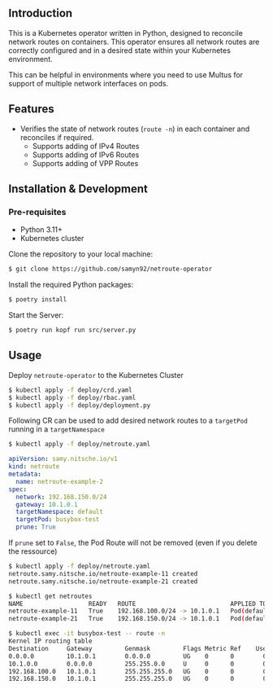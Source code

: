 
## Introduction

This is a Kubernetes operator written in Python, designed to reconcile network routes on containers. This operator ensures all network routes are correctly configured and in a desired state within your Kubernetes environment.

This can be helpful in environments where you need to use Multus for support of multiple network interfaces on pods.
## Features

- Verifies the state of network routes (```route -n```) in each container and reconciles if required.
  * Supports adding of IPv4 Routes
  * Supports adding of IPv6 Routes
  * Supports adding of VPP Routes 

## Installation & Development

### Pre-requisites

- Python 3.11+
- Kubernetes cluster

Clone the repository to your local machine:
```bash
$ git clone https://github.com/samyn92/netroute-operator
```

Install the required Python packages:
```bash
$ poetry install
```

Start the Server:
```bash
$ poetry run kopf run src/server.py
```

## Usage

Deploy ```netroute-operator``` to the Kubernetes Cluster
```bash
$ kubectl apply -f deploy/crd.yaml
$ kubectl apply -f deploy/rbac.yaml
$ kubectl apply -f deploy/deployment.py
```

Following CR can be used to add desired network routes to a ```targetPod``` running in a ```targetNamespace```

```bash
$ kubectl apply -f deploy/netroute.yaml
```

```yaml
apiVersion: samy.nitsche.io/v1
kind: netroute
metadata:
  name: netroute-example-2
spec:
  network: 192.168.150.0/24
  gateway: 10.1.0.1
  targetNamespace: default
  targetPod: busybox-test
  prune: True
```

If ```prune``` set to ```False```, the Pod Route will not be removed (even if you delete the ressource)
```bash
$ kubectl apply -f deploy/netroute.yaml
netroute.samy.nitsche.io/netroute-example-11 created
netroute.samy.nitsche.io/netroute-example-21 created
```

```bash
$ kubectl get netroutes
NAME                  READY   ROUTE                          APPLIED TO                   AGE
netroute-example-11   True    192.168.100.0/24 -> 10.1.0.1   Pod(default, busybox-test)   19s
netroute-example-21   True    192.168.150.0/24 -> 10.1.0.1   Pod(default, busybox-test)   19s

$ kubectl exec -it busybox-test -- route -n
Kernel IP routing table
Destination     Gateway         Genmask         Flags Metric Ref    Use Iface
0.0.0.0         10.1.0.1        0.0.0.0         UG    0      0        0 eth0
10.1.0.0        0.0.0.0         255.255.0.0     U     0      0        0 eth0
192.168.100.0   10.1.0.1        255.255.255.0   UG    0      0        0 eth0
192.168.150.0   10.1.0.1        255.255.255.0   UG    0      0        0 eth0
```
